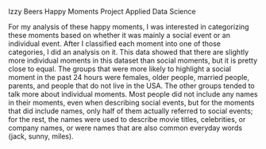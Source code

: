 Izzy Beers
Happy Moments Project
Applied Data Science

For my analysis of these happy moments, I was interested in categorizing these moments based on whether it was mainly a social event or an individual event.  After I classified each moment into one of those categories, I did an analysis on it.  This data showed that there are slightly more individual moments in this dataset than social moments, but it is pretty close to equal.  The groups that were more likely to highlight a social moment in the past 24 hours were females, older people, married people, parents, and people that do not live in the USA.  The other groups tended to talk more about individual moments.  Most people did not include any names in their moments, even when describing social events, but for the moments that did include names, only half of them actually referred to social events; for the rest, the names were used to describe movie titles, celebrities, or company names, or were names that are also common everyday words (jack, sunny, miles).
